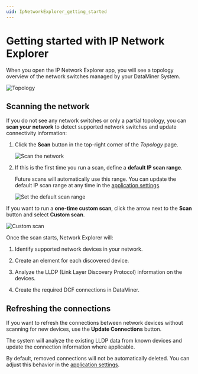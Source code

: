 ```yaml
---
uid: IpNetworkExplorer_getting_started
---
```


# Getting started with IP Network Explorer

When you open the IP Network Explorer app, you will see a topology overview of the network switches managed by your DataMiner System.

![Topology](~/solutions/images/NS_manual_topology.png)

## Scanning the network

If you do not see any network switches or only a partial topology, you can **scan your network** to detect supported network switches and update connectivity information:

1. Click the **Scan** button in the top-right corner of the *Topology* page.

   ![Scan the network](~/solutions/images/NS_manual_scan-network.png)

1. If this is the first time you run a scan, define a **default IP scan range**.

   Future scans will automatically use this range. You can update the default IP scan range at any time in the [application settings](xref:NetworkExplorer_UI_overview#application-settings).

   ![Set the default scan range](~/solutions/images/NS_manual_default-scan-range.png)

If you want to run a **one-time custom scan**, click the arrow next to the **Scan** button and select **Custom scan**.

![Custom scan](~/solutions/images/NS_manual_custom-scan.png)

Once the scan starts, Network Explorer will:

1. Identify supported network devices in your network.

1. Create an element for each discovered device.

1. Analyze the LLDP (Link Layer Discovery Protocol) information on the devices.

1. Create the required DCF connections in DataMiner.

## Refreshing the connections

If you want to refresh the connections between network devices without scanning for new devices, use the **Update Connections** button.

The system will analyze the existing LLDP data from known devices and update the connection information where applicable.

By default, removed connections will not be automatically deleted. You can adjust this behavior in the [application settings](xref:NetworkExplorer_UI_overview#application-settings).
